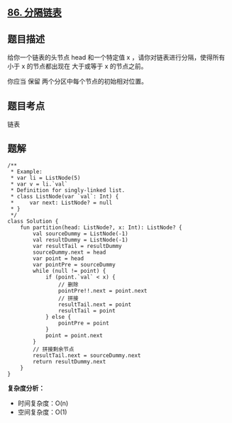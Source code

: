 ## [86. 分隔链表](https://leetcode.cn/problems/partition-list/)

## 题目描述

给你一个链表的头节点 head 和一个特定值 x ，请你对链表进行分隔，使得所有 小于 x 的节点都出现在 大于或等于 x 的节点之前。

你应当 保留 两个分区中每个节点的初始相对位置。

## 题目考点

链表

## 题解
 
```
/**
 * Example:
 * var li = ListNode(5)
 * var v = li.`val`
 * Definition for singly-linked list.
 * class ListNode(var `val`: Int) {
 *     var next: ListNode? = null
 * }
 */
class Solution {
    fun partition(head: ListNode?, x: Int): ListNode? {
        val sourceDummy = ListNode(-1)
        val resultDummy = ListNode(-1)
        var resultTail = resultDummy
        sourceDummy.next = head
        var point = head
        var pointPre = sourceDummy
        while (null != point) {
            if (point.`val` < x) {
                // 删除
                pointPre!!.next = point.next
                // 拼接
                resultTail.next = point
                resultTail = point
            } else {
                pointPre = point
            }
            point = point.next
        }
        // 拼接剩余节点
        resultTail.next = sourceDummy.next
        return resultDummy.next
    }
}
```

**复杂度分析：**

- 时间复杂度：O(n)
- 空间复杂度：O(1) 
